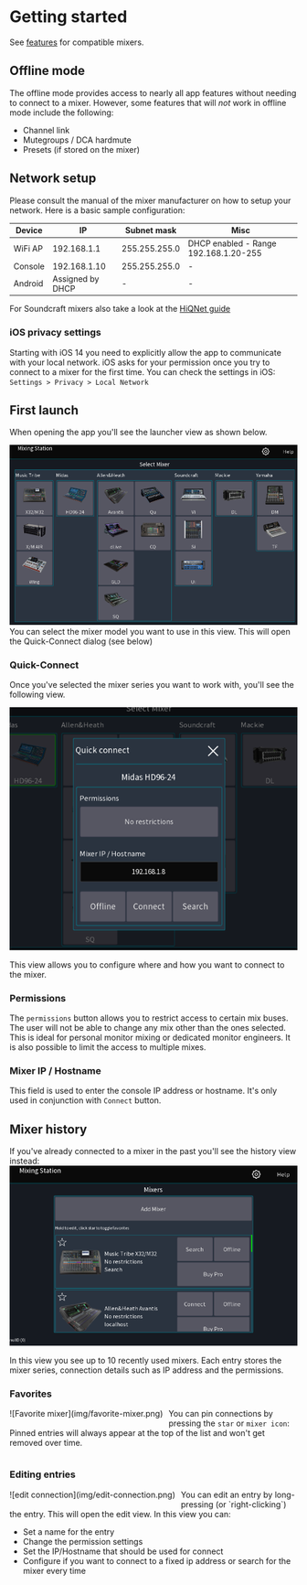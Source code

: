 # Getting started

See [features](feature-list.md) for compatible mixers.

## Offline mode

The offline mode provides access to nearly all app features without
needing to connect to a mixer. However, some features that will *not* work in offline mode include the following:

- Channel link
- Mutegroups / DCA hardmute
- Presets (if stored on the mixer)

## Network setup

Please consult the manual of the mixer manufacturer on how to setup your network.
Here is a basic sample configuration:

| Device  | IP               | Subnet mask   | Misc                                  | 
|---------|------------------|---------------|---------------------------------------|
| WiFi AP | 192.168.1.1      | 255.255.255.0 | DHCP enabled - Range 192.168.1.20-255 |
| Console | 192.168.1.10     | 255.255.255.0 | -                                     | 
| Android | Assigned by DHCP | -             | -                                     |

For Soundcraft mixers also take a look at the [HiQNet guide](soundcraft/hiqnet.md)

### iOS privacy settings

Starting with iOS 14 you need to explicitly allow the app to communicate with your local network.
iOS asks for your permission once you try to connect to a mixer for the first time.
You can check the settings in iOS: `Settings > Privacy > Local Network`

## First launch

When opening the app you'll see the launcher view as shown below.

![Launcher](img/mixer-selection.png)
You can select the mixer model you want to use in this view. This will open the Quick-Connect dialog (see below)

### Quick-Connect

Once you've selected the mixer series you want to work with, you'll see the
following view.

![Launcher](img/connection-profile.png)

This view allows you to configure where and how you want to connect to the mixer.

### Permissions

The `permissions` button allows you to restrict access to certain mix buses.
The user will not be able to change any mix other than the ones selected. This is ideal for personal monitor mixing or
dedicated monitor engineers.
It is also possible to limit the access to multiple mixes.

### Mixer IP / Hostname

This field is used to enter the console IP address or hostname. It's only used in conjunction with `Connect` button.

## Mixer history

If you've already connected to a mixer in the past you'll see the history view instead:
![Launcher](img/generated/start-screenshot.png)

In this view you see up to 10 recently used mixers. Each entry stores the mixer series, connection details such as IP
address
and the permissions.

### Favorites

<div style="float:left;margin:0 10px 10px 0" markdown="1">
![Favorite mixer](img/favorite-mixer.png)
</div>

You can pin connections by pressing the `star` or `mixer icon`:
Pinned entries will always appear at the top of the list
and won't get removed over time.
<div style="clear: both;"></div>

### Editing entries

<div style="float:left;margin:0 10px 10px 0" markdown="1">
![edit connection](img/edit-connection.png)
</div>
You can edit an entry by long-pressing (or `right-clicking`) the entry.
This will open the edit view.
In this view you can:

- Set a name for the entry
- Change the permission settings
- Set the IP/Hostname that should be used for connect
- Configure if you want to connect to a fixed ip address or search for the mixer every time


<div style="clear: both;"></div>
